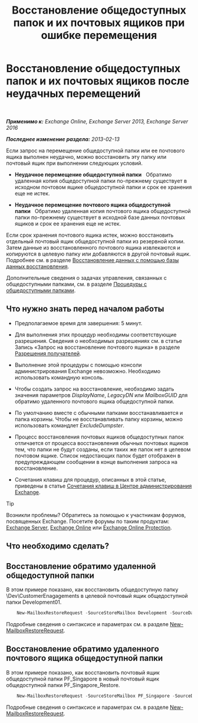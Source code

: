 ﻿---
title: 'Восстановление общедоступных папок и их почтовых ящиков при ошибке перемещения'
TOCTitle: Восстановление общедоступных папок и их почтовых ящиков после неудачных перемещений
ms:assetid: 2ade83c9-5f9b-4945-bf32-48fa8185b515
ms:mtpsurl: https://technet.microsoft.com/ru-ru/library/JJ983802(v=EXCHG.150)
ms:contentKeyID: 52061215
ms.date: 04/30/2018
mtps_version: v=EXCHG.150
ms.translationtype: HT
---

# Восстановление общедоступных папок и их почтовых ящиков после неудачных перемещений

 

_**Применимо к:** Exchange Online, Exchange Server 2013, Exchange Server 2016_

_**Последнее изменение раздела:** 2013-02-13_

Если запрос на перемещение общедоступной папки или ее почтового ящика выполнен неудачно, можно восстановить эту папку или почтовый ящик при выполнении следующих условий.

  - **Неудачное перемещение общедоступной папки**   Обратимо удаленная копия общедоступной папки по-прежнему существует в исходном почтовом ящике общедоступной папки и срок ее хранения еще не истек.

  - **Неудачное перемещение почтового ящика общедоступной папки**   Обратимо удаленная копия почтового ящика общедоступной папки по-прежнему существует в исходной базе данных почтовых ящиков и срок ее хранения еще не истек.

Если срок хранения почтового ящика истек, можно восстановить отдельный почтовый ящик общедоступной папки из резервной копии. Затем данные из восстановленного почтового ящика извлекаются и копируются в целевую папку или добавляются в другой почтовый ящик. Подробнее см. в разделе [Восстановление данных с помощью базы данных восстановления](restore-data-using-a-recovery-database-exchange-2013-help.md).

Дополнительные сведения о задачах управления, связанных с общедоступными папками, см. в разделе [Процедуры с общедоступными папками](public-folder-procedures-exchange-2013-help.md).

## Что нужно знать перед началом работы

  - Предполагаемое время для завершения: 5 минут.

  - Для выполнения этих процедур необходимы соответствующие разрешения. Сведения о необходимых разрешениях см. в статье Запись «Запрос на восстановление почтового ящика» в разделе [Разрешения получателей](recipients-permissions-exchange-2013-help.md).

  - Выполнение этой процедуры с помощью консоли администрирования Exchange невозможно. Необходимо использовать командную консоль.

  - Чтобы создать запрос на восстановление, необходимо задать значения параметров *DisplayName*, *LegacyDN* или *MailboxGUID* для обратимо удаленного почтового ящика общедоступной папки.

  - По умолчанию вместе с обычными папками восстанавливается и папка корзины. Чтобы не восстанавливать папку корзины, можно использовать командлет *ExcludeDumpster*.

  - Процесс восстановления почтовых ящиков общедоступных папок отличается от процесса восстановления обычных почтовых ящиков тем, что папки не будут созданы, если таких же папок нет в целевом почтовом ящике. Список недостающих папок будет отображен в предупреждающем сообщении в конце выполнения запроса на восстановление.

  - Сочетания клавиш для процедур, описанных в этой статье, приведены в статье [Сочетания клавиш в Центре администрирования Exchange](keyboard-shortcuts-in-the-exchange-admin-center-exchange-online-protection-help.md).

> [!TIP]  
> Возникли проблемы? Обратитесь за помощью к участникам форумов, посвященных Exchange. Посетите форумы по таким продуктам: <a href="https://go.microsoft.com/fwlink/p/?linkid=60612">Exchange Server</a>, <a href="https://go.microsoft.com/fwlink/p/?linkid=267542">Exchange Online</a> или <a href="https://go.microsoft.com/fwlink/p/?linkid=285351">Exchange Online Protection</a>.


## Что необходимо сделать?

## Восстановление обратимо удаленной общедоступной папки

В этом примере показано, как восстановить общедоступную папку \\Dev\\CustomerEnagagements в целевой почтовый ящик общедоступной папки Development01.
```powershell
    New-MailboxRestoreRequest -SourceStoreMailbox Development -SourceDatabase MBX_DB01 -TargetMailbox Development01 -AllowLegacyDNMismatch -IncludeFolders \Dev\CustomerEngagements
```
Подробные сведения о синтаксисе и параметрах см. в разделе [New-MailboxRestoreRequest](https://technet.microsoft.com/ru-ru/library/ff829875\(v=exchg.150\)).

## Восстановление обратимо удаленного почтового ящика общедоступной папки

В этом примере показано, как восстановить почтовый ящик общедоступной папки PF\_Singapore в новый почтовый ящик общедоступной папки PF\_Singapore\_Restore.
```powershell
    New-MailboxRestoreRequest -SourceStoreMailbox PF_Singapore -SourceDatabase MBX_DB01 -TargetMailbox PF_Singapore_Restore -AllowLegacyDNMismatch
```
Подробные сведения о синтаксисе и параметрах см. в разделе [New-MailboxRestoreRequest](https://technet.microsoft.com/ru-ru/library/ff829875\(v=exchg.150\)).

